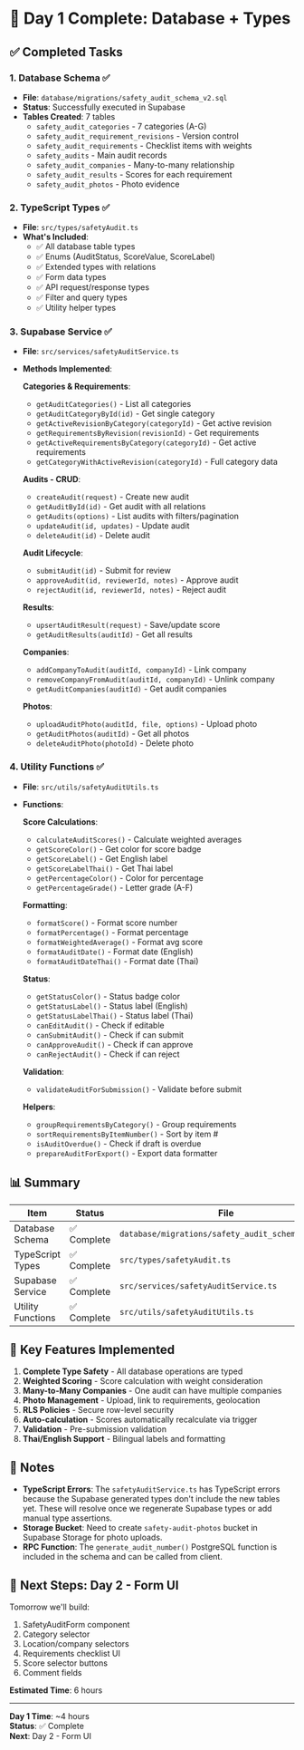 # 🎉 Day 1 Complete: Database + Types

## ✅ Completed Tasks

### 1. **Database Schema** ✅
- **File**: `database/migrations/safety_audit_schema_v2.sql`
- **Status**: Successfully executed in Supabase
- **Tables Created**: 7 tables
  - `safety_audit_categories` - 7 categories (A-G)
  - `safety_audit_requirement_revisions` - Version control
  - `safety_audit_requirements` - Checklist items with weights
  - `safety_audits` - Main audit records
  - `safety_audit_companies` - Many-to-many relationship
  - `safety_audit_results` - Scores for each requirement
  - `safety_audit_photos` - Photo evidence

### 2. **TypeScript Types** ✅
- **File**: `src/types/safetyAudit.ts`
- **What's Included**:
  - ✅ All database table types
  - ✅ Enums (AuditStatus, ScoreValue, ScoreLabel)
  - ✅ Extended types with relations
  - ✅ Form data types
  - ✅ API request/response types
  - ✅ Filter and query types
  - ✅ Utility helper types

### 3. **Supabase Service** ✅
- **File**: `src/services/safetyAuditService.ts`
- **Methods Implemented**:
  
  **Categories & Requirements**:
  - `getAuditCategories()` - List all categories
  - `getAuditCategoryById(id)` - Get single category
  - `getActiveRevisionByCategory(categoryId)` - Get active revision
  - `getRequirementsByRevision(revisionId)` - Get requirements
  - `getActiveRequirementsByCategory(categoryId)` - Get active requirements
  - `getCategoryWithActiveRevision(categoryId)` - Full category data
  
  **Audits - CRUD**:
  - `createAudit(request)` - Create new audit
  - `getAuditById(id)` - Get audit with all relations
  - `getAudits(options)` - List audits with filters/pagination
  - `updateAudit(id, updates)` - Update audit
  - `deleteAudit(id)` - Delete audit
  
  **Audit Lifecycle**:
  - `submitAudit(id)` - Submit for review
  - `approveAudit(id, reviewerId, notes)` - Approve audit
  - `rejectAudit(id, reviewerId, notes)` - Reject audit
  
  **Results**:
  - `upsertAuditResult(request)` - Save/update score
  - `getAuditResults(auditId)` - Get all results
  
  **Companies**:
  - `addCompanyToAudit(auditId, companyId)` - Link company
  - `removeCompanyFromAudit(auditId, companyId)` - Unlink company
  - `getAuditCompanies(auditId)` - Get audit companies
  
  **Photos**:
  - `uploadAuditPhoto(auditId, file, options)` - Upload photo
  - `getAuditPhotos(auditId)` - Get all photos
  - `deleteAuditPhoto(photoId)` - Delete photo

### 4. **Utility Functions** ✅
- **File**: `src/utils/safetyAuditUtils.ts`
- **Functions**:
  
  **Score Calculations**:
  - `calculateAuditScores()` - Calculate weighted averages
  - `getScoreColor()` - Get color for score badge
  - `getScoreLabel()` - Get English label
  - `getScoreLabelThai()` - Get Thai label
  - `getPercentageColor()` - Color for percentage
  - `getPercentageGrade()` - Letter grade (A-F)
  
  **Formatting**:
  - `formatScore()` - Format score number
  - `formatPercentage()` - Format percentage
  - `formatWeightedAverage()` - Format avg score
  - `formatAuditDate()` - Format date (English)
  - `formatAuditDateThai()` - Format date (Thai)
  
  **Status**:
  - `getStatusColor()` - Status badge color
  - `getStatusLabel()` - Status label (English)
  - `getStatusLabelThai()` - Status label (Thai)
  - `canEditAudit()` - Check if editable
  - `canSubmitAudit()` - Check if can submit
  - `canApproveAudit()` - Check if can approve
  - `canRejectAudit()` - Check if can reject
  
  **Validation**:
  - `validateAuditForSubmission()` - Validate before submit
  
  **Helpers**:
  - `groupRequirementsByCategory()` - Group requirements
  - `sortRequirementsByItemNumber()` - Sort by item #
  - `isAuditOverdue()` - Check if draft is overdue
  - `prepareAuditForExport()` - Export data formatter

## 📊 Summary

| Item | Status | File |
|------|--------|------|
| Database Schema | ✅ Complete | `database/migrations/safety_audit_schema_v2.sql` |
| TypeScript Types | ✅ Complete | `src/types/safetyAudit.ts` |
| Supabase Service | ✅ Complete | `src/services/safetyAuditService.ts` |
| Utility Functions | ✅ Complete | `src/utils/safetyAuditUtils.ts` |

## 🎯 Key Features Implemented

1. **Complete Type Safety** - All database operations are typed
2. **Weighted Scoring** - Score calculation with weight consideration
3. **Many-to-Many Companies** - One audit can have multiple companies
4. **Photo Management** - Upload, link to requirements, geolocation
5. **RLS Policies** - Secure row-level security
6. **Auto-calculation** - Scores automatically recalculate via trigger
7. **Validation** - Pre-submission validation
8. **Thai/English Support** - Bilingual labels and formatting

## 📝 Notes

- **TypeScript Errors**: The `safetyAuditService.ts` has TypeScript errors because the Supabase generated types don't include the new tables yet. These will resolve once we regenerate Supabase types or add manual type assertions.
- **Storage Bucket**: Need to create `safety-audit-photos` bucket in Supabase Storage for photo uploads.
- **RPC Function**: The `generate_audit_number()` PostgreSQL function is included in the schema and can be called from client.

## 🚀 Next Steps: Day 2 - Form UI

Tomorrow we'll build:
1. SafetyAuditForm component
2. Category selector
3. Location/company selectors
4. Requirements checklist UI
5. Score selector buttons
6. Comment fields

**Estimated Time**: 6 hours

---

**Day 1 Time**: ~4 hours  
**Status**: ✅ Complete  
**Next**: Day 2 - Form UI
